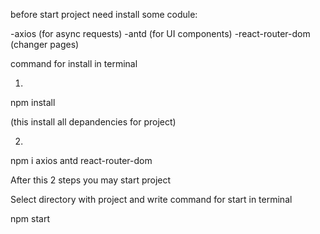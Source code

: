 before start project need install some codule:

-axios (for async requests)
-antd (for UI components)
-react-router-dom (changer pages)

command for install in terminal

1.
npm install

(this install all depandencies for project)

2.
npm i axios antd react-router-dom

After this 2 steps you may start project

Select directory with project and write command for start in terminal

npm start